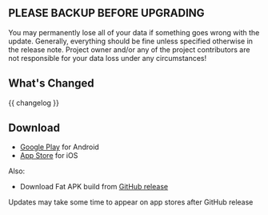 ## **PLEASE BACKUP BEFORE UPGRADING**
You may permanently lose all of your data if something goes wrong with the update. Generally, everything should be fine unless specified otherwise in the release note. Project owner and/or any of the project contributors are not responsible for your data loss under any circumstances!

## What's Changed

{{ changelog }}

## Download

* [Google Play](https://play.google.com/store/apps/details?id=mn.flow.flow?utm_source=gh-release-0-11-0) for Android
* [App Store](https://apps.apple.com/mn/app/flow-expense-tracker/id6477741670?utm_source=gh-release-0-11-0) for iOS

Also:

* Download Fat APK build from [GitHub release](https://github.com/flow-mn/flow/releases/latest)

Updates may take some time to appear on app stores after GitHub release
